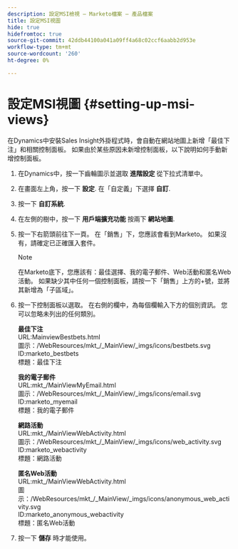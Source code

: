 ```yaml
---
description: 設定MSI檢視 — Marketo檔案 — 產品檔案
title: 設定MSI視圖
hide: true
hidefromtoc: true
source-git-commit: 42ddb44100a041a09ff4a68c02ccf6aabb2d953e
workflow-type: tm+mt
source-wordcount: '260'
ht-degree: 0%

---
```


# 設定MSI視圖 {#setting-up-msi-views}

在Dynamics中安裝Sales Insight外掛程式時，會自動在網站地圖上新增「最佳下注」和相關控制面板。 如果由於某些原因未新增控制面板，以下說明如何手動新增控制面板。

1. 在Dynamics中，按一下齒輪圖示並選取 **進階設定** 從下拉式清單中。

1. 在畫面左上角，按一下 **設定**. 在「自定義」下選擇 **自訂**.

1. 按一下 **自訂系統**.

1. 在左側的樹中，按一下 **用戶端擴充功能** 按兩下 **網站地圖**.

1. 按一下右箭頭前往下一頁。 在「銷售」下，您應該會看到Marketo。 如果沒有，請確定已正確匯入套件。

   >[!NOTE]
   >
   >在Marketo底下，您應該有：最佳選擇、我的電子郵件、Web活動和匿名Web活動。 如果缺少其中任何一個控制面板，請按一下「銷售」上方的+號，並將其新增為「子區域」。

1. 按一下控制面板以選取。 在右側的欄中，為每個欄輸入下方的個別資訊。 您可以忽略未列出的任何類別。

   **最佳下注**</br>
URL:MainviewBestbets.html</br>
圖示：/WebResources/mkt_/_MainView/_imgs/icons/bestbets.svg</br>
ID:marketo_bestbets</br>
標題：最佳下注

   **我的電子郵件**</br>
URL:mkt_/MainViewMyEmail.html</br>
圖示：/WebResources/mkt_/_MainView/_imgs/icons/email.svg</br>
ID:marketo_myemail</br>
標題：我的電子郵件

   **網路活動**</br>
URL:mkt_/MainViewWebActivity.html</br>
圖示：/WebResources/mkt_/_MainView/_imgs/icons/web_activity.svg</br>
ID:marketo_webactivity</br>
標題：網路活動

   **匿名Web活動**</br>
URL:mkt_/MainViewWebActivity.html</br>
圖示：/WebResources/mkt_/_MainView/_imgs/icons/anonymous_web_activity.svg</br>
ID:marketo_anonymous_webactivity</br>
標題：匿名Web活動

1. 按一下 **儲存** 時才能使用。
